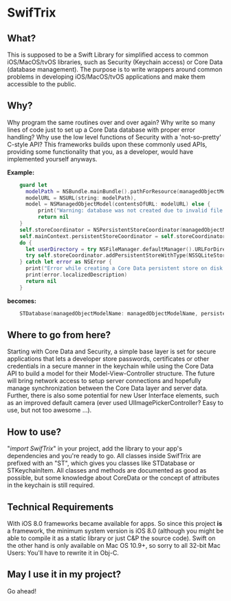# SwifTrix

## What?
This is supposed to be a Swift Library for simplified access to common iOS/MacOS/tvOS libraries, such as Security (Keychain access) or Core Data (database management). The purpose is to write wrappers around common problems in developing iOS/MacOS/tvOS applications and make them accessible to the public.

## Why?
Why program the same routines over and over again? Why write so many lines of code just to set up a Core Data database with proper error handling? Why use the low level functions of Security with a 'not-so-pretty' C-style API? This frameworks builds upon these commonly used APIs, providing some functionality that you, as a developer, would have implemented yourself anyways.

**Example:**

```swift
    guard let
      modelPath = NSBundle.mainBundle().pathForResource(managedObjectModelName, ofType: "momd")?.stringByAddingPercentEncodingWithAllowedCharacters(NSCharacterSet.URLQueryAllowedCharacterSet()),
      modelURL = NSURL(string: modelPath),
      model = NSManagedObjectModel(contentsOfURL: modelURL) else {
          print("Warning: database was not created due to invalid file path.")
          return nil
    }
    self.storeCoordinator = NSPersistentStoreCoordinator(managedObjectModel: model)
    self.mainContext.persistentStoreCoordinator = self.storeCoordinator
    do {
      let userDirectory = try NSFileManager.defaultManager().URLForDirectory(.DocumentDirectory, inDomain: .UserDomainMask, appropriateForURL: nil, create: true).URLByAppendingPathComponent("\(storeName).sqlite")
      try self.storeCoordinator.addPersistentStoreWithType(NSSQLiteStoreType, configuration: nil, URL: userDirectory, options: nil)
    } catch let error as NSError {
      print("Error while creating a Core Data persistent store on disk.")
      print(error.localizedDescription)
      return nil
    }
```

**becomes:**

```swift
    STDatabase(managedObjectModelName: managedObjectModelName, persistentStoreName: storeName)
```

## Where to go from here? 
Starting with Core Data and Security, a simple base layer is set for secure applications that lets a developer store passwords, certificates or other credentials in a secure manner in the keychain while using the Core Data API to build a model for their Model-View-Controller structure. The future will bring network access to setup server connections and hopefully manage synchronization between the Core Data layer and server data. Further, there is also some potential for new User Interface elements, such as an improved default camera (ever used UIImagePickerController? Easy to use, but not too awesome ...).

## How to use?
"*import SwifTrix*" in your project, add the library to your app's dependencies and you're ready to go. All classes inside SwifTrix are prefixed with an "ST", which gives you classes like STDatabase or STKeychainItem. All classes and methods are documented as good as possible, but some knowledge about CoreData or the concept of attributes in the keychain is still required.

## Technical Requirements
With iOS 8.0 frameworks became available for apps. So since this project **is** a framework, the minimum system version is iOS 8.0 (although you might be able to compile it as a static library or just C&P the source code).
Swift on the other hand is only available on Mac OS 10.9+, so sorry to all 32-bit Mac Users: You'll have to rewrite it in Obj-C.

## May I use it in my project?
Go ahead!
